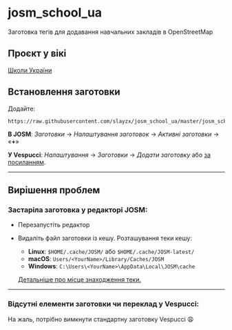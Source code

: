 # josm_school_ua
Заготовка тегів для додавання навчальних закладів в OpenStreetMap

## Проєкт у вікі
[Школи України](https://wiki.openstreetmap.org/wiki/Uk:%D0%A8%D0%BA%D0%BE%D0%BB%D0%B8_%D0%A3%D0%BA%D1%80%D0%B0%D1%97%D0%BD%D0%B8)

## Встановлення заготовки

Додайте:

    https://raw.githubusercontent.com/slayzx/josm_school_ua/master/josm_school_ua.zip

**В JOSM**: *Заготовки* -> *Налаштування заготовок* -> *Активні заготовки* -> «**+**»

**У Vespucci**: *Налаштування* -> *Заготовки* -> *Додати заготовку*
або [за посиланням](vespucci://preset/?preseturl=https://raw.githubusercontent.com/slayzx/josm_school_ua/master/josm_school_ua.zip&presetname=UA:Освіта "за посиланням").

***

## Вирішення проблем
### Застаріла заготовка у редакторі JOSM:
* Перезапустіть редактор
* Видаліть файл заготовки із кешу. Розташування теки кешу:
  * **Linux**: `$HOME/.cache/JOSM/` або `$HOME/.cache/JOSM-latest/`
  * **macOS**: `Users/<YourName>/Library/Caches/JOSM`
  * **Windows**: `C:\Users\<YourName>\AppData\Local\JOSM\cache`

  [Детальніше про місце знаходження теки.](https://josm.openstreetmap.de/wiki/Help/Preferences#JOSMpreferencedatacachedirectories)

------------

### Відсутні елементи заготовки чи переклад у Vespucci:
На жаль, потрібно вимкнути стандартну заготовку Vespucci 😩